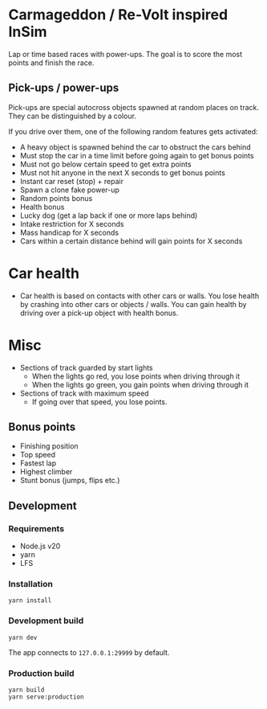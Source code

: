 # Carmageddon / Re-Volt inspired InSim

Lap or time based races with power-ups. The goal is to score the most points and finish the race.

## Pick-ups / power-ups

Pick-ups are special autocross objects spawned at random places on track. They can be distinguished by a colour.

If you drive over them, one of the following random features gets activated:

- A heavy object is spawned behind the car to obstruct the cars behind
- Must stop the car in a time limit before going again to get bonus points
- Must not go below certain speed to get extra points
- Must not hit anyone in the next X seconds to get bonus points
- Instant car reset (stop) + repair
- Spawn a clone fake power-up
- Random points bonus
- Health bonus
- Lucky dog (get a lap back if one or more laps behind)
- Intake restriction for X seconds
- Mass handicap for X seconds
- Cars within a certain distance behind will gain points for X seconds

# Car health

- Car health is based on contacts with other cars or walls. You lose health by crashing into other cars or objects / walls. You can gain health by driving over a pick-up object with health bonus.

# Misc

- Sections of track guarded by start lights
  - When the lights go red, you lose points when driving through it
  - When the lights go green, you gain points when driving through it
- Sections of track with maximum speed
  - If going over that speed, you lose points.

## Bonus points

- Finishing position
- Top speed
- Fastest lap
- Highest climber
- Stunt bonus (jumps, flips etc.)

## Development

### Requirements

- Node.js v20
- yarn
- LFS

### Installation

```shell
yarn install
```

### Development build

```shell
yarn dev
```

The app connects to `127.0.0.1:29999` by default.

### Production build

```shell
yarn build
yarn serve:production
```
